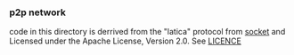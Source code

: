 ### p2p network

code in this directory is derrived from the "latica" protocol from [socket](https://github.com/socketsupply/socket/tree/master) and Licensed under the Apache License, Version 2.0. See [LICENCE](./LICENCE.txt)
